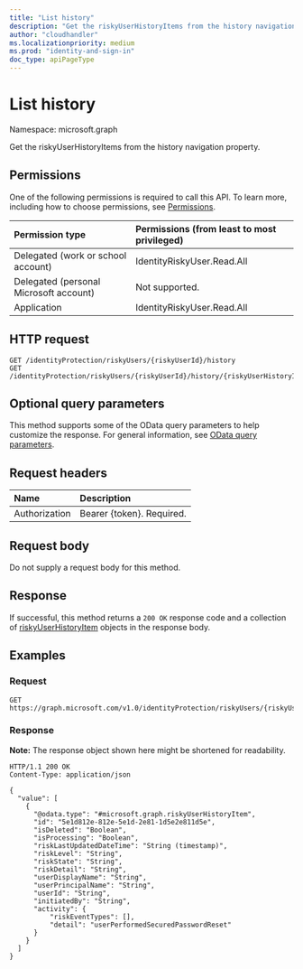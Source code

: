 ```yaml
---
title: "List history"
description: "Get the riskyUserHistoryItems from the history navigation property."
author: "cloudhandler"
ms.localizationpriority: medium
ms.prod: "identity-and-sign-in"
doc_type: apiPageType
---
```


# List history
Namespace: microsoft.graph

Get the riskyUserHistoryItems from the history navigation property.

## Permissions
One of the following permissions is required to call this API. To learn more, including how to choose permissions, see [Permissions](/graph/permissions-reference).

|Permission type|Permissions (from least to most privileged)|
|:---|:---|
|Delegated (work or school account) | IdentityRiskyUser.Read.All    |
|Delegated (personal Microsoft account) | Not supported.    |
|Application | IdentityRiskyUser.Read.All |

## HTTP request

<!-- {
  "blockType": "ignored"
}
-->
``` http
GET /identityProtection/riskyUsers/{riskyUserId}/history
GET /identityProtection/riskyUsers/{riskyUserId}/history/{riskyUserHistoryItemId}/history
```

## Optional query parameters
This method supports some of the OData query parameters to help customize the response. For general information, see [OData query parameters](/graph/query-parameters).

## Request headers
|Name|Description|
|:---|:---|
|Authorization|Bearer {token}. Required.|

## Request body
Do not supply a request body for this method.

## Response

If successful, this method returns a `200 OK` response code and a collection of [riskyUserHistoryItem](../resources/riskyuserhistoryitem.md) objects in the response body.

## Examples

### Request
<!-- {
  "blockType": "request",
  "name": "get_riskyuserhistoryitem_2"
}
-->
``` http
GET https://graph.microsoft.com/v1.0/identityProtection/riskyUsers/{riskyUserId}/history
```


### Response
**Note:** The response object shown here might be shortened for readability.
<!-- {
  "blockType": "response",
  "truncated": true,
  "@odata.type": "collection(microsoft.graph.riskyUserHistoryItem)"
}
-->
``` http
HTTP/1.1 200 OK
Content-Type: application/json

{
  "value": [
    {
      "@odata.type": "#microsoft.graph.riskyUserHistoryItem",
      "id": "5e1d812e-812e-5e1d-2e81-1d5e2e811d5e",
      "isDeleted": "Boolean",
      "isProcessing": "Boolean",
      "riskLastUpdatedDateTime": "String (timestamp)",
      "riskLevel": "String",
      "riskState": "String",
      "riskDetail": "String",
      "userDisplayName": "String",
      "userPrincipalName": "String",
      "userId": "String",
      "initiatedBy": "String",
      "activity": {
          "riskEventTypes": [],
          "detail": "userPerformedSecuredPasswordReset"
      }
    }
  ]
}
```



